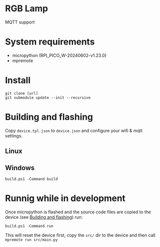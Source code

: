 # RGB Lamp

MQTT support

# System requirements

* micropython (RPI_PICO_W-20240602-v1.23.0)
* mpremote

# Install

    git clone [url]
    git submodule update --init --recursive
    
# Building and flashing
Copy `device.tpl.json` to `device.json` and configure your wifi & mqtt settings. 

## Linux

## Windows

    build.ps1 -Command build
    
# Runnig while in development

Once micropython is flashed and the source code files are copied to the device (see [Building and flashing](#building-and-flashing)) run:

    build.ps1 -Command run
    
This will reset the device first, copy the `src/` dir to the device and then call `mpremote run src/main.py`